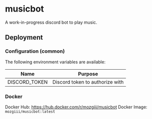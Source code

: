 # musicbot

A work-in-progress discord bot to play music.

## Deployment

### Configuration (common)

The following environment variables are available:

| Name          | Purpose                         |
| ------------- | ------------------------------- |
| DISCORD_TOKEN | Discord token to authorize with |

### Docker

Docker Hub: https://hub.docker.com/r/mozgiii/musicbot
Docker Image: `mozgiii/musicbot:latest`
